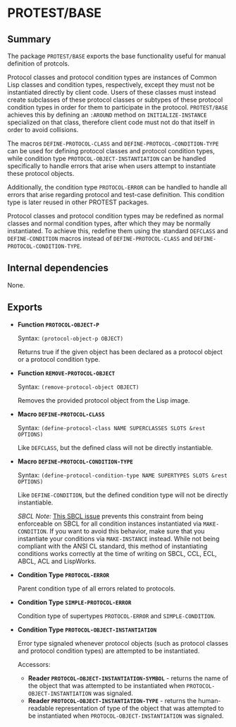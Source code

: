 # PROTEST/BASE

## Summary

The package `PROTEST/BASE` exports the base functionality useful
for manual definition of protcols.

Protocol classes and protocol condition types are instances of Common Lisp
classes and condition types, respectively, except they must not be instantiated
directly by client code. Users of these classes must instead create subclasses
of these protocol classes or subtypes of these protocol condition types in order
for them to participate in the protocol. `PROTEST/BASE` achieves this by defining
an `:AROUND` method on `INITIALIZE-INSTANCE` specialized on that class, therefore
client code must not do that itself in order to avoid collisions.

The macros `DEFINE-PROTOCOL-CLASS` and `DEFINE-PROTOCOL-CONDITION-TYPE` can be
used for defining protocol classes and protocol condition types, while condition
type `PROTOCOL-OBJECT-INSTANTIATION` can be handled specifically to handle
errors that arise when users attempt to instantiate these protocol objects.

Additionally, the condition type `PROTOCOL-ERROR` can be handled to handle all
errors that arise regarding protocol and test-case definition. This condition
type is later reused in other PROTEST packages.

Protocol classes and protocol condition types may be redefined as normal classes
and normal condition types, after which they may be normally instantiated. To
achieve this, redefine them using the standard `DEFCLASS` and `DEFINE-CONDITION`
macros instead of `DEFINE-PROTOCOL-CLASS` and `DEFINE-PROTOCOL-CONDITION-TYPE`.

## Internal dependencies

None.

## Exports

  * **Function `PROTOCOL-OBJECT-P`**

    Syntax: `(protocol-object-p OBJECT)`

    Returns true if the given object has been declared as a protocol object or a
    protocol condition type.

  * **Function `REMOVE-PROTOCOL-OBJECT`**

    Syntax: `(remove-protocol-object OBJECT)`

    Removes the provided protocol object from the Lisp image.

  * **Macro `DEFINE-PROTOCOL-CLASS`**

    Syntax: `(define-protocol-class NAME SUPERCLASSES
                                    SLOTS &rest OPTIONS)`

    Like `DEFCLASS`, but the defined class will not be directly instantiable.

  * **Macro `DEFINE-PROTOCOL-CONDITION-TYPE`**

    Syntax: `(define-protocol-condition-type NAME SUPERTYPES
                                             SLOTS &rest OPTIONS)`

    Like `DEFINE-CONDITION`, but the defined condition type will not be directly
    instantiable.

    *SBCL Note:* [This SBCL issue](https://bugs.launchpad.net/sbcl/+bug/1761735)
    prevents this constraint from being enforceable on SBCL for all condition
    instances instantiated via `MAKE-CONDITION`. If you want to avoid this
    behavior, make sure that you instantiate your conditions via `MAKE-INSTANCE`
    instead. While not being compliant with the ANSI CL standard, this method of
    instantiating conditions works correctly at the time of writing on SBCL,
    CCL, ECL, ABCL, ACL and LispWorks.

  * **Condition Type `PROTOCOL-ERROR`**

    Parent condition type of all errors related to protocols.

  * **Condition Type `SIMPLE-PROTOCOL-ERROR`**

    Condition type of supertypes `PROTOCOL-ERROR` and `SIMPLE-CONDITION`.

  * **Condition Type `PROTOCOL-OBJECT-INSTANTIATION`**

    Error type signaled whenever protocol objects (such as protocol classes and
    protocol condition types) are attempted to be instantiated.

    Accessors:
    * **Reader `PROTOCOL-OBJECT-INSTANTIATION-SYMBOL`** - returns the name of
      the object that was attempted to be instantiated when
      `PROTOCOL-OBJECT-INSTANTIATION` was signaled.
    * **Reader `PROTOCOL-OBJECT-INSTANTIATION-TYPE`** - returns the
      human-readable representation of type of the object that was attempted to
      be instantiated when `PROTOCOL-OBJECT-INSTANTIATION` was signaled.

